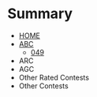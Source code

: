 # Summary

* [HOME](README.md)
* [ABC](ABC.md)
  * [049](./md/ABC/049.md)
* ARC
* AGC
* Other Rated Contests
* Other Contests